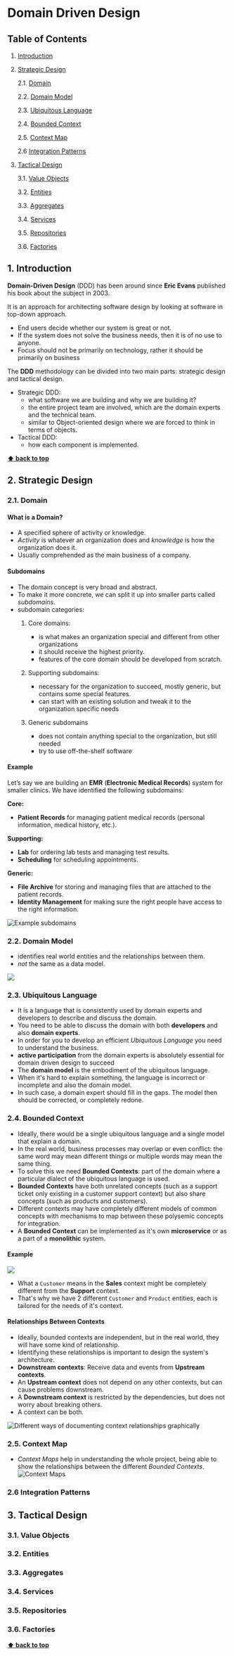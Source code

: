 

# Domain Driven Design

## Table of Contents
1. [Introduction](#introduction)
2. [Strategic Design](#strategic-design)

	2.1. [Domain](#domain)
	
	2.2. [Domain Model](#domain-model)
	
	2.3. [Ubiquitous Language](#ubiquitous-language)
	
	2.4. [Bounded Context](#bounded-context)
	
	2.5. [Context Map](#context-map)
	
	2.6 [Integration Patterns](#integration-patterns)
	
3. [Tactical Design](#tactical-design)

	3.1. [Value Objects](#value-objects)
	
	3.2. [Entities](#entities)
	
	3.3. [Aggregates](#aggregates)
	
	3.4. [Services](#services)
	
	3.5. [Repositories](#repositories)
	
	3.6. [Factories](#factories)


## 1. Introduction

**Domain-Driven Design**  (DDD) has been around since  **Eric Evans**  published his book about the subject in 2003. 

It is an approach for architecting software design by looking at software in top-down approach.

- End users decide whether our system is great or not.
- If the system does not solve the business needs, then it is of no use to anyone.
- Focus should not be primarily on technology, rather it should be primarily on business

The **DDD** methodology can be divided into two main parts: strategic design and tactical design.
- Strategic DDD:
	- what software we are building and why we are building it?
	- the entire project team are involved, which are the domain experts and the technical team.
	- similar to Object-oriented design where we are forced to think in terms of objects.
- Tactical DDD:
	- how each component is implemented.

**[⬆ back to top](#table-of-contents)**

## 2. Strategic Design

### 2.1. Domain

#### What is a Domain?

- A specified sphere of activity or knowledge.
- _Activity_  is whatever an organization does and  _knowledge_  is how the organization does it.  
- Usually comprehended as the main business of a company.

#### Subdomains

- The domain concept is very broad and abstract.
- To make it more concrete, we can split it up into smaller parts called  _subdomains_.
- subdomain categories:
	1.  Core domains:
		-  is what makes an organization special and different from other organizations
		-  it should receive the highest priority.
		-  features of the core domain should be developed from scratch.
	
	2.  Supporting subdomains:
		- necessary for the organization to succeed, mostly generic, but contains some special features.
		- can start with an existing solution and tweak it to the organization specific needs
		
	3.  Generic subdomains
		- does not contain anything special to the organization, but still needed
		- try to use off-the-shelf software

#### Example

Let’s say we are building an **EMR** (**Electronic Medical Records**) system for smaller clinics. We have identified the following subdomains:

**Core:**
- **Patient Records**  for managing patient medical records (personal information, medical history, etc.).   

**Supporting:**
-  **Lab**  for ordering lab tests and managing test results.
-  **Scheduling**  for scheduling appointments.
 
 **Generic:**   
-  **File Archive**  for storing and managing files that are attached to the patient records.   
-  **Identity Management**  for making sure the right people have access to the right information.

![Example subdomains](https://vaadin.com/static/content/learning-center/learn/tutorials/ddd/01__strategic_domain_driven_design/images/subdomains.png)




### 2.2. Domain Model

- identifies real world entities and the relationships between them.
- _not_  the same as a data model.

![](https://upload.wikimedia.org/wikipedia/commons/2/2d/Domain_model.png)

### 2.3. Ubiquitous Language

- It is a language that is consistently used by domain experts and developers to describe and discuss the domain.
- You need to be able to discuss the domain with both **developers** and also **domain experts**.
- In order for you to develop an efficient _Ubiquitous Language_ you need to understand the business.
- **active participation**  from the domain experts is absolutely essential for domain driven design to succeed
- The **domain model** is the embodiment of the ubiquitous language.
- When it's hard to explain something, the language is incorrect or incomplete and also the domain model.
- In such case, a domain expert should fill in the gaps. The model then should be corrected, or completely redone.

### 2.4. Bounded Context

- Ideally, there would be a single ubiquitous language and a single model that explain a domain.
- In the real world, business processes may overlap or even conflict: the same word may mean different things or multiple words may mean the same thing.
- To solve this we need **Bounded Contexts**: part of the domain where a particular dialect of the ubiquitous language is used.
- **Bounded Contexts** have both unrelated concepts (such as a support ticket only existing in a customer support context) but also share concepts (such as products and customers). 
- Different contexts may have completely different models of common concepts with mechanisms to map between these polysemic concepts for integration.
- A **Bounded Context** can be implemented as it's own **microservice** or as a part of a **monolithic** system.

#### Example
![](https://www.martinfowler.com/bliki/images/boundedContext/sketch.png)

- What a `Customer` means in the **Sales** context might be completely different from the **Support** context.
- That's why we have 2 different `Customer` and `Product` entities, each is tailored for the needs of it's context.

#### Relationships Between Contexts  

- Ideally, bounded contexts are independent, but in the real world, they will have some kind of relationship.
- Identifying these relationships is important to design the system's architecture.
- **Downstream contexts**: Receive data and events from **Upstream contexts**.
- An  **Upstream context** does not depend on any other contexts, but can cause problems downstream.
- A **Downstream context** is restricted by the dependencies, but does not worry about breaking others.
- A context can be both.

![Different ways of documenting context relationships graphically](https://vaadin.com/static/content/learning-center/learn/tutorials/ddd/01__strategic_domain_driven_design/images/context_relationships.png)



### 2.5. Context Map

- _Context Maps_ help in understanding the whole project, being able to show the relationships between the different _Bounded Contexts_.
![Context Maps](https://thedomaindrivendesign.io/wp-content/uploads/2019/03/ContextMap.png)

### 2.6 Integration Patterns

## 3. Tactical Design

### 3.1. Value Objects

### 3.2. Entities

### 3.3. Aggregates

### 3.4. Services

### 3.5. Repositories

### 3.6. Factories

**[⬆ back to top](#table-of-contents)**
